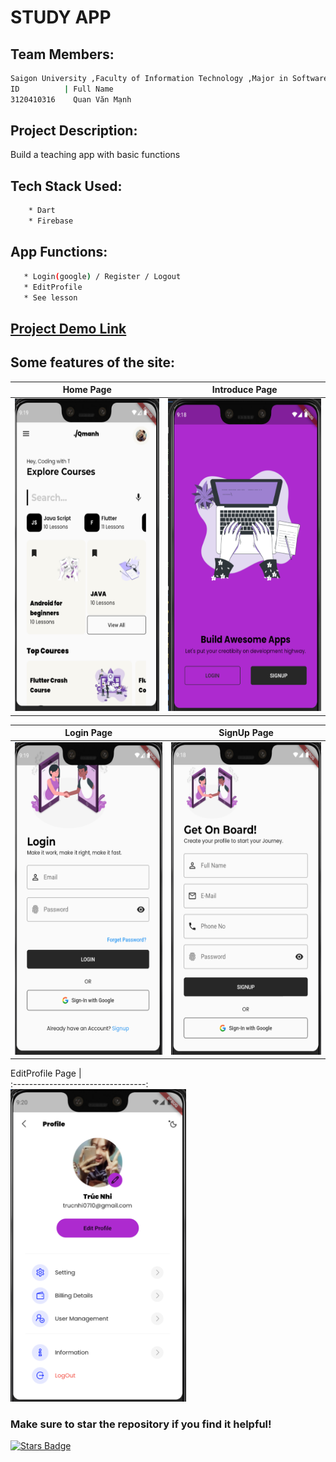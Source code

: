 # STUDY APP
## Team  Members:
```bash
Saigon University ,Faculty of Information Technology ,Major in Software Engineering
ID          | Full Name
3120410316    Quan Văn Mạnh
```
## Project Description:
Build a teaching app with basic functions
## Tech Stack Used:
```bash
    * Dart
    * Firebase
```
## App Functions:
```bash
   * Login(google) / Register / Logout
   * EditProfile
   * See lesson
```
## [Project Demo Link](hi?)
## Some features of the site:
Home Page                   |                   Introduce Page
:---------------------------------:        |      :------------------------------:
<img src="./assets/images/screen_home_app.png" height="500">  | <img src="./assets/images/screen_welcome_app.png" height="500">

Login Page                   |                   SignUp Page
:---------------------------------:        |      :------------------------------:
<img src="./assets/images/screen_login_app.png" height="500">  | <img src="./assets/images/screen_signup_app.png" height="500">

EditProfile Page                   |             
:---------------------------------:        
<img src="./assets/images/screen_editprofile_app.png" height="500">

### Make sure to star the repository if you find it helpful!
<a href="https://github.com/Quynh-Linh-IT/To-Do-Note-Application-Website/stargazers"><img src="https://img.shields.io/github/stars/Quynh-Linh-IT/To-Do-Note-Application-Website?color=yellow" alt="Stars Badge"/></a>
